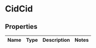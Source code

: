 # CidCid

## Properties
Name | Type | Description | Notes
------------ | ------------- | ------------- | -------------
